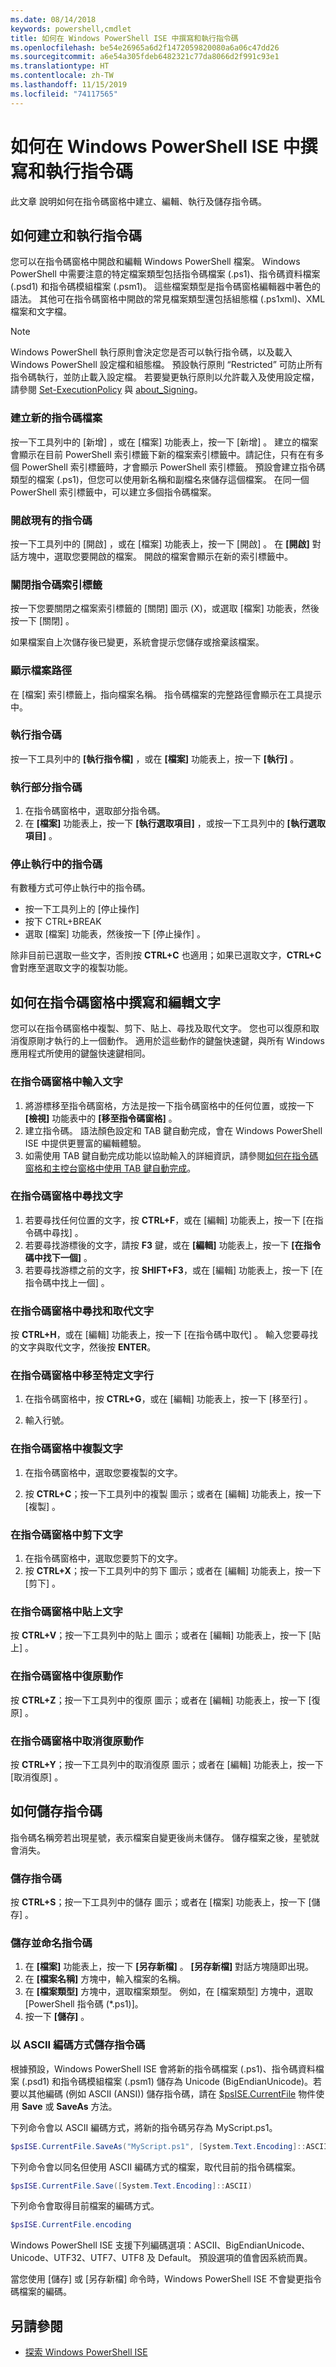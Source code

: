 ```yaml
---
ms.date: 08/14/2018
keywords: powershell,cmdlet
title: 如何在 Windows PowerShell ISE 中撰寫和執行指令碼
ms.openlocfilehash: be54e26965a6d2f1472059820080a6a06c47dd26
ms.sourcegitcommit: a6e54a305fdeb6482321c77da8066d2f991c93e1
ms.translationtype: HT
ms.contentlocale: zh-TW
ms.lasthandoff: 11/15/2019
ms.locfileid: "74117565"
---
```

# <a name="how-to-write-and-run-scripts-in-the-windows-powershell-ise"></a>如何在 Windows PowerShell ISE 中撰寫和執行指令碼

此文章 說明如何在指令碼窗格中建立、編輯、執行及儲存指令碼。

## <a name="how-to-create-and-run-scripts"></a>如何建立和執行指令碼

您可以在指令碼窗格中開啟和編輯 Windows PowerShell 檔案。 Windows PowerShell 中需要注意的特定檔案類型包括指令碼檔案 (.ps1)、指令碼資料檔案 (.psd1) 和指令碼模組檔案 (.psm1)。 這些檔案類型是指令碼窗格編輯器中著色的語法。 其他可在指令碼窗格中開啟的常見檔案類型還包括組態檔 (.ps1xml)、XML 檔案和文字檔。

> [!NOTE]
> Windows PowerShell 執行原則會決定您是否可以執行指令碼，以及載入 Windows PowerShell 設定檔和組態檔。 預設執行原則 “Restricted” 可防止所有指令碼執行，並防止載入設定檔。 若要變更執行原則以允許載入及使用設定檔，請參閱 [Set-ExecutionPolicy](/powershell/module/microsoft.powershell.security/set-executionpolicy) 與 [about_Signing](/powershell/module/microsoft.powershell.core/about/about_signing)。

### <a name="to-create-a-new-script-file"></a>建立新的指令碼檔案

按一下工具列中的 [新增]  ，或在 [檔案]  功能表上，按一下 [新增]  。 建立的檔案會顯示在目前 PowerShell 索引標籤下新的檔案索引標籤中。請記住，只有在有多個 PowerShell 索引標籤時，才會顯示 PowerShell 索引標籤。 預設會建立指令碼類型的檔案 (.ps1)，但您可以使用新名稱和副檔名來儲存這個檔案。 在同一個 PowerShell 索引標籤中，可以建立多個指令碼檔案。

### <a name="to-open-an-existing-script"></a>開啟現有的指令碼

按一下工具列中的 [開啟]  ，或在 [檔案]  功能表上，按一下 [開啟]  。 在 **[開啟]** 對話方塊中，選取您要開啟的檔案。 開啟的檔案會顯示在新的索引標籤中。

### <a name="to-close-a-script-tab"></a>關閉指令碼索引標籤

按一下您要關閉之檔案索引標籤的 [關閉]  圖示 (X)，或選取 [檔案]  功能表，然後按一下 [關閉]  。

如果檔案自上次儲存後已變更，系統會提示您儲存或捨棄該檔案。

### <a name="to-display-the-file-path"></a>顯示檔案路徑

在 [檔案] 索引標籤上，指向檔案名稱。 指令碼檔案的完整路徑會顯示在工具提示中。

### <a name="to-run-a-script"></a>執行指令碼

按一下工具列中的 **[執行指令檔]** ，或在 **[檔案]** 功能表上，按一下 **[執行]** 。

### <a name="to-run-a-portion-of-a-script"></a>執行部分指令碼

1. 在指令碼窗格中，選取部分指令碼。
2. 在 **[檔案]** 功能表上，按一下 **[執行選取項目]** ，或按一下工具列中的 **[執行選取項目]** 。

### <a name="to-stop-a-running-script"></a>停止執行中的指令碼

有數種方式可停止執行中的指令碼。

- 按一下工具列上的 [停止操作] 
- 按下 CTRL+BREAK
- 選取 [檔案]  功能表，然後按一下 [停止操作]  。

除非目前已選取一些文字，否則按 **CTRL+C** 也適用；如果已選取文字，**CTRL+C** 會對應至選取文字的複製功能。

## <a name="how-to-write-and-edit-text-in-the-script-pane"></a>如何在指令碼窗格中撰寫和編輯文字

您可以在指令碼窗格中複製、剪下、貼上、尋找及取代文字。 您也可以復原和取消復原剛才執行的上一個動作。 適用於這些動作的鍵盤快速鍵，與所有 Windows 應用程式所使用的鍵盤快速鍵相同。

### <a name="to-enter-text-in-the-script-pane"></a>在指令碼窗格中輸入文字

1. 將游標移至指令碼窗格，方法是按一下指令碼窗格中的任何位置，或按一下 **[檢視]** 功能表中的 **[移至指令碼窗格]** 。
2. 建立指令碼。 語法顏色設定和 TAB 鍵自動完成，會在 Windows PowerShell ISE 中提供更豐富的編輯體驗。
3. 如需使用 TAB 鍵自動完成功能以協助輸入的詳細資訊，請參閱[如何在指令碼窗格和主控台窗格中使用 TAB 鍵自動完成](How-to-Use-Tab-Completion-in-the-Script-Pane-and-Console-Pane.md)。

### <a name="to-find-text-in-the-script-pane"></a>在指令碼窗格中尋找文字

1. 若要尋找任何位置的文字，按 **CTRL+F**，或在 [編輯]  功能表上，按一下 [在指令碼中尋找]  。
2. 若要尋找游標後的文字，請按 **F3** 鍵，或在 **[編輯]** 功能表上，按一下 **[在指令碼中找下一個]** 。
3. 若要尋找游標之前的文字，按 **SHIFT+F3**，或在 [編輯]  功能表上，按一下 [在指令碼中找上一個]  。

### <a name="to-find-and-replace-text-in-the-script-pane"></a>在指令碼窗格中尋找和取代文字

按 **CTRL+H**，或在 [編輯]  功能表上，按一下 [在指令碼中取代]  。 輸入您要尋找的文字與取代文字，然後按 **ENTER**。

### <a name="to-go-to-a-particular-line-of-text-in-the-script-pane"></a>在指令碼窗格中移至特定文字行

1. 在指令碼窗格中，按 **CTRL+G**，或在 [編輯]  功能表上，按一下 [移至行]  。

2. 輸入行號。

### <a name="to-copy-text-in-the-script-pane"></a>在指令碼窗格中複製文字

1. 在指令碼窗格中，選取您要複製的文字。

2. 按 **CTRL+C**；按一下工具列中的複製  圖示；或者在 [編輯]  功能表上，按一下 [複製]  。

### <a name="to-cut-text-in-the-script-pane"></a>在指令碼窗格中剪下文字

1. 在指令碼窗格中，選取您要剪下的文字。
2. 按 **CTRL+X**；按一下工具列中的剪下  圖示；或者在 [編輯]  功能表上，按一下 [剪下]  。

### <a name="to-paste-text-into-the-script-pane"></a>在指令碼窗格中貼上文字

按 **CTRL+V**；按一下工具列中的貼上  圖示；或者在 [編輯]  功能表上，按一下 [貼上]  。

### <a name="to-undo-an-action-in-the-script-pane"></a>在指令碼窗格中復原動作

按 **CTRL+Z**；按一下工具列中的復原  圖示；或者在 [編輯]  功能表上，按一下 [復原]  。

### <a name="to-redo-an-action-in-the-script-pane"></a>在指令碼窗格中取消復原動作

按 **CTRL+Y**；按一下工具列中的取消復原  圖示；或者在 [編輯]  功能表上，按一下 [取消復原]  。

## <a name="how-to-save-a-script"></a>如何儲存指令碼

指令碼名稱旁若出現星號，表示檔案自變更後尚未儲存。 儲存檔案之後，星號就會消失。

### <a name="to-save-a-script"></a>儲存指令碼

按 **CTRL+S**；按一下工具列中的儲存  圖示；或者在 [檔案]  功能表上，按一下 [儲存]  。

### <a name="to-save-and-name-a-script"></a>儲存並命名指令碼

1. 在 **[檔案]** 功能表上，按一下 **[另存新檔]** 。 **[另存新檔]** 對話方塊隨即出現。
2. 在 **[檔案名稱]** 方塊中，輸入檔案的名稱。
3. 在 **[檔案類型]** 方塊中，選取檔案類型。 例如，在 [檔案類型]  方塊中，選取 [PowerShell 指令碼 (\*.ps1)]。
4. 按一下 **[儲存]** 。

### <a name="to-save-a-script-in-ascii-encoding"></a>以 ASCII 編碼方式儲存指令碼

根據預設，Windows PowerShell ISE 會將新的指令碼檔案 (.ps1)、指令碼資料檔案 (.psd1) 和指令碼模組檔案 (.psm1) 儲存為 Unicode (BigEndianUnicode)。若要以其他編碼 (例如 ASCII (ANSI)) 儲存指令碼，請在 [$psISE.CurrentFile](object-model/the-ise-object-model-hierarchy.md) 物件使用 **Save** 或 **SaveAs** 方法。

下列命令會以 ASCII 編碼方式，將新的指令碼另存為 MyScript.ps1。

```powershell
$psISE.CurrentFile.SaveAs("MyScript.ps1", [System.Text.Encoding]::ASCII)
```

下列命令會以同名但使用 ASCII 編碼方式的檔案，取代目前的指令碼檔案。

```powershell
$psISE.CurrentFile.Save([System.Text.Encoding]::ASCII)
```

下列命令會取得目前檔案的編碼方式。

```powershell
$psISE.CurrentFile.encoding
```

Windows PowerShell ISE 支援下列編碼選項：ASCII、BigEndianUnicode、Unicode、UTF32、UTF7、UTF8 及 Default。 預設選項的值會因系統而異。

當您使用 [儲存] 或 [另存新檔] 命令時，Windows PowerShell ISE 不會變更指令碼檔案的編碼。

## <a name="see-also"></a>另請參閱

- [探索 Windows PowerShell ISE](exploring-the-windows-powershell-ise.md)
